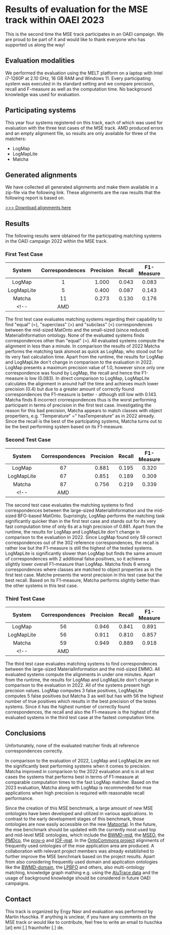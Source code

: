 # Results of evaluation for the MSE track within OAEI 2023 
This is the second time the MSE track participates in an OAEI campaign. We are proud to be part of it and would like to thank everyone who has supported us along the way!

## Evaluation modalities
We performed the evaluation using the MELT platform on a laptop with Intel i7-1260P at 2.10 GHz, 16 GB RAM and Windows 11. Every participating system was executed in its standard setting and we compare precision, recall and F-measure as well as the computation time. No background knowledge was used for evaluation. 

## Participating systems
This year four systems registered on this track, each of which was used for evaluation with the three test cases of the MSE track. AMD produced errors and an empty alignment file, so results are only available for three of the matchers:
- LogMap
- LogMapLite
- Matcha
<!-- AMD -->

## Generated alignments
We have collected all generated alignments and make them available in a zip-file via the following link. These alignments are the raw results that the following report is based on.

[>>> Download alignments here](https://github.com/EngyNasr/MSE-Benchmark/raw/main/Results/OAEI2023/oaei2023-mse_alignments.zip)

## Results

The following results were obtained for the participating matching systems in the OAEI campaign 2022 within the MSE track.

### First Test Case

| System   | Correspondences | Precision | Recall | F1-Measure | Time [s] |
|:--------:|:--------------------:|:---------:|:------:|:----------:|:--------:|
| LogMap   |            1         |   1.000   | 0.043  | 0.083      |    20     |
| LogMapLite |         5         |   0.400   | 0.087  | 0.143      |   53     |
| Matcha   |            11         |   0.273   | 0.130  | 0.176      |   28     |
<!--| AMD	   |                    |      |   |       |        | -->
 
The first test case evaluates matching systems regarding their capability to find "equal" (=), "superclass" (>) and "subclass" (<) correspondences between the mid-sized MatOnto and the small-sized (since reduced) MaterialInformation ontology. None of the evaluated systems finds correspondences other than "equal" (=). All evaluated systems compute the alignment in less than a minute. In comparison the results of 2022 Matcha performs the matching task alsmost as quick as LogMap, who stood out for its very fast calculation time. Apart from the runtime, the results for LogMap and LogMapLite don't change in comparison to the evaluation in 2022. LogMap presents a maximum precision value of 1.0, however since only one correspondence was found by LogMap, the recall and hence the F1-measure is low (0.083). In direct comparison to LogMap, LogMapLite calculates the alignment in around half the time and achieves much lower precision (0.4) but due to a greater amount of correctly found correspondences the F1-measure is better - although still low with 0.143. Matcha finds 8 incorrect crorrespondences thus is the worst performing participant in terms of precision in the first test case. Investigating the reason for this bad precision, Matcha appears to match classes with object propertiers, e.g. "Temperature" =" hasTemperature" as in 2022 already. Since the recall is the best of the partcipating systems, Matcha turns out to be the best performing system based on its F1-measure. 

### Second Test Case

| System   | Correspondences | Precision | Recall | F1-Measure | Time [s] |
|:--------:|:--------------------:|:---------:|:------:|:----------:|:--------:|
| LogMap   |            67        |   0.881   | 0.195  | 0.320      |    06     |            
| LogMapLite |         67        |   0.851   | 0.189  | 0.309      |   77     |
| Matcha   |            87         |   0.756   | 0.219  | 0.339      |   15     |
<!-- | AMD   |                   |      |   |       |       | -->

The second test case evaluates the matching systems to find correspondences between the large-sized MaterialInformation and the mid-sized BFO-based MatOnto. Suprisingly, LogMap performs the matching task significantly quicker than in the first test case and stands out for its very fast computation time of only 6s at a high precision of 0.881. Apart from the runtime, the results for LogMap and LogMapLite don't change in comparison to the evaluation in 2022. Since LogMap found only 59 correct correspondences out of the 302 reference correspondences, the recall is rather low but the F1-measure is still the highest of the tested systems. LogMapLite is significantly slower than LogMap but finds the same amount of correspondences with 2 additional false positives, so it achieves a slightly lower overall F1-measure than LogMap. Matcha finds 6 wrong correspondences where classes are matched to object properties as in the first test case. Matche presents the worst precision in this test case but the best recall. Based on its F1-measure, Matcha performs slightly better than the other systems in this test case. 


### Third Test Case
| System   | Correspondences | Precision | Recall | F1-Measure | Time [s] |
|:--------:|:--------------------:|:---------:|:------:|:----------:|:--------:|
| LogMap   |            56        |   0.946   | 0.841  | 0.891      | 25       |
| LogMapLite |         56        |   0.911   | 0.810  | 0.857      | 53       |
| Matcha   |            59         |   0.949   | 0.889  | 0.918      | 23       |
<!-- | AMD   |                     |      |   |       |       | -->

The third test case evaluates matching systems to find correspondences between the large-sized MaterialInformation and the mid-sized EMMO. All evaluated systems compute the alignments in under one minutes. Apart from the runtime, the results for LogMap and LogMapLite don't change in comparison to the evaluation in 2022. All of the systems present high precision values. LogMap computes 3 false positives, LogMapLite computes 5 false positives but Matcha 3 as well but has with 56 the highest number of true positives which results in the best precision of the testes systems. Since it has the highest number of correctly found correspondences, the recall and also the F1-measure is the highest of the evaluated systems in the third test case at the fastest computation time. 

## Conclusions
Unfortunately, none of the evaluated matcher finds all reference correspondences correctly. 

In comparison to the evaluation of 2022, LogMap and LogMapLite are not the significantly best performing systems when it comes to precision. Matcha improved in comparison to the 2022 evaluation and is in all test cases the systems that performs best in terms of F1-measure at comparable computation times to the fast LogMap matcher. Based on the 2023 evaluation, Matcha along with LogMap is recommended for mse applications when high precision is required with reasonable recall performance. 

Since the creation of this MSE benchmark, a large amount of new MSE ontologies have been developed and utilized in various applications. In contrast to the early development stages of this benchmark, those ontologies are now easily accessible on the new [Matportal](https://matportal.org/). In the future, the mse benchmark should be updated with the currently most used top and mid-level MSE ontologies, which include the [BWMD-mid](https://matportal.org/ontologies/BWMD-MID), the [MSEO](https://matportal.org/ontologies/MSEO), the [PMDco](https://github.com/materialdigital/core-ontology), the [prov-o](https://www.ebi.ac.uk/ols/ontologies/prov) and [IOF-mat](https://industrialontologies.org/working-groups/the-material-science-and-engineering-mse-working-group-wg/). In the [OntoCommons project](https://ontocommons.eu/) alignments of frequently used ontologies of the mse application area are produced. A collaboration with relevant project members was already established to further improve the MSE benchmark based on the project results. Apart from also considering frequently used domain and application ontologies like the [BWMD-domain](https://gitlab.cc-asp.fraunhofer.de/EMI_datamanagement/bwmd_ontology/-/raw/master/BWMD_domain.owl), the [LPBFO](https://matportal.org/ontologies/LPBFO) and others, also multi-ontology matching, knowledge graph mathing e.g. using the [AluTrace data](https://github.com/Mat-O-Lab/AluTraceProject) and the usage of background knowledge should be considered in future OAEI campaigns. 

## Contact
This track is organized by Engy Nasr and evaluation was performed by Martin Huschka. If anything is unclear, if you have any comments on the MSE track or would like to contribute, feel free to write an email to huschka [at] emi [.] fraunhofer [.] de.




